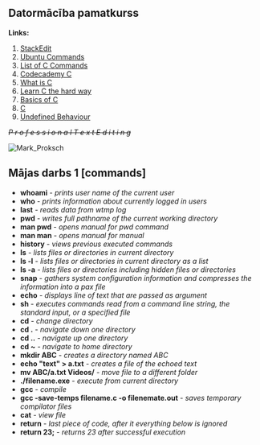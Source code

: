 
## Datormācība pamatkurss

**Links:**

 1. [StackEdit](https://stackedit.io)
 2. [Ubuntu Commands](https://linuxhint.com/basic-25-ubuntu-commands/)
 3. [List of C Commands](https://www.math.utah.edu/~treiberg/M2160cinst.html)
 4. [Codecademy C](https://www.codecademy.com/learn/learn-c)
 5. [What is C](https://www.freecodecamp.org/news/what-is-the-c-programming-language-beginner-tutorial/)
 6. [Learn C the hard way](https://learncodethehardway.org/c/)
 7. [Basics of C](https://computer.howstuffworks.com/c23.htm/printable)
 8. [C](https://learnxinyminutes.com/docs/c/)
 9. [Undefined Behaviour](https://en.wikipedia.org/wiki/Undefined_behavior) 

*~~P r o f e s s i o n a l   T e x t   E d i t i n g~~*

![Mark_Proksch](https://image.tmdb.org/t/p/w500/uMwbKcZB3MfJ10RO2qK4a9zcV5U.jpg)


## Mājas darbs 1 [commands]

 - **whoami** - *prints user name of the current user*
 - **who** - *prints information about currently logged in users*
 - **last** - *reads data from wtmp log*
 - **pwd** - *writes full pathname of the current working directory*
 - **man pwd** - *opens manual for pwd command*
 - **man man** - *opens manual for manual*
 - **history** - *views previous executed commands*
 - **ls** - *lists files or directories in current directory*
 - **ls -l** - *lists files or directories in current directory as a list*
 - **ls -a** - *lists files or directories including hidden files or directories*
 - **snap** - *gathers system configuration information and compresses the information into a pax file*
 - **echo** - *displays line of text that are passed as argument*
 - **sh** - *executes commands read from a command line string, the standard input, or a specified file*
 - **cd** - *change directory*
 - **cd .** - *navigate down one directory*
 - **cd ..** - *navigate up one directory*
 - **cd ~** - *navigate to home directory*
 - **mkdir ABC** - *creates a directory named ABC*
 - **echo "text" > a.txt** - *creates a file of the echoed text*
 - **mv ABC/a.txt Videos/** - *move file to a different folder*
 - **./filename.exe** - *execute from current directory*
 - **gcc** - *compile*
 - **gcc -save-temps filename.c -o filenemate.out** - *saves temporary compilator files*
 - **cat** -  *view file*
 - **return** - *last piece of code, after it everything below is ignored*
 - **return 23;** - *returns 23 after successful execution*

